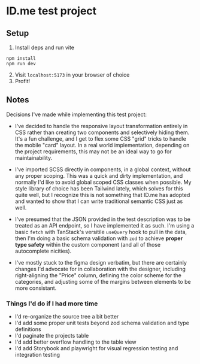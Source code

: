 # ID.me test project

## Setup

1. Install deps and run vite

```
npm install
npm run dev
```

2. Visit `localhost:5173` in your browser of choice
3. Profit!

## Notes

Decisions I've made while implementing this test project:

- I've decided to handle the responsive layout transformation entirely in CSS rather than creating two components and selectively hiding them. It's a fun challenge, and I get to flex some CSS "grid" tricks to handle the mobile "card" layout. In a real world implementation, depending on the project requirements, this may not be an ideal way to go for maintainability.

- I've imported SCSS directly in components, in a global context, without any proper scoping. This was a quick and dirty implementation, and normally I'd like to avoid global scoped CSS classes when possible. My style library of choice has been Tailwind lately, which solves for this quite well, but I recognize this is not something that ID.me has adopted and wanted to show that I can write traditional semantic CSS just as well.

- I've presumed that the JSON provided in the test description was to be treated as an API endpoint, so I have implemented it as such. I'm using a basic `fetch` with TanStack's versitile `useQuery` hook to pull in the data, then I'm doing a basic schema validation with `zod` to achieve **proper type safety** within the custom component (and all of those autocomplete nicities).

- I've mostly stuck to the figma design verbatim, but there are certainly changes I'd advocate for in collaboration with the designer, including right-aligning the "Price" column, defining the color scheme for the categories, and adjusting some of the margins between elements to be more consistant.

### Things I'd do if I had more time

- I'd re-organize the source tree a bit better
- I'd add some proper unit tests beyond zod schema validation and type definitions
- I'd paginate the projects table
- I'd add better overflow handling to the table view
- I'd add Storybook and playwright for visual regression testing and integration testing
